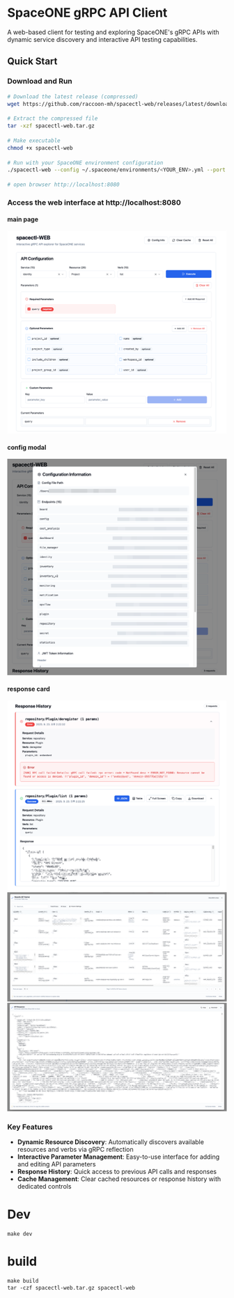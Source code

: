 # SpaceONE gRPC API Client

A web-based client for testing and exploring SpaceONE's gRPC APIs with dynamic service discovery and interactive API testing capabilities.


## Quick Start

### Download and Run

```bash
# Download the latest release (compressed)
wget https://github.com/raccoon-mh/spacectl-web/releases/latest/download/spacectl-web.tar.gz

# Extract the compressed file
tar -xzf spacectl-web.tar.gz

# Make executable
chmod +x spacectl-web

# Run with your SpaceONE environment configuration
./spacectl-web --config ~/.spaceone/environments/<YOUR_ENV>.yml --port 8080

# open browser http://localhost:8080
```

### Access the web interface at http://localhost:8080

#### main page
![](docs/mainpage.png)

#### config modal
![](docs/configinfo.png)

#### response card
![](docs/response.png)
![](docs/response_table.png)
![](docs/response_json.png)


### Key Features

- **Dynamic Resource Discovery**: Automatically discovers available resources and verbs via gRPC reflection
- **Interactive Parameter Management**: Easy-to-use interface for adding and editing API parameters
- **Response History**: Quick access to previous API calls and responses
- **Cache Management**: Clear cached resources or response history with dedicated controls


# Dev
```
make dev
```
# build
```
make build
tar -czf spacectl-web.tar.gz spacectl-web
```
